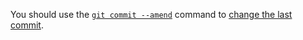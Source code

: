 You should use the [`git commit --amend`](https://git-scm.com/docs/git-amend) command to 
[change the last commit](https://git-scm.com/book/en/v2/Git-Tools-Rewriting-History#Changing-the-Last-Commit).
